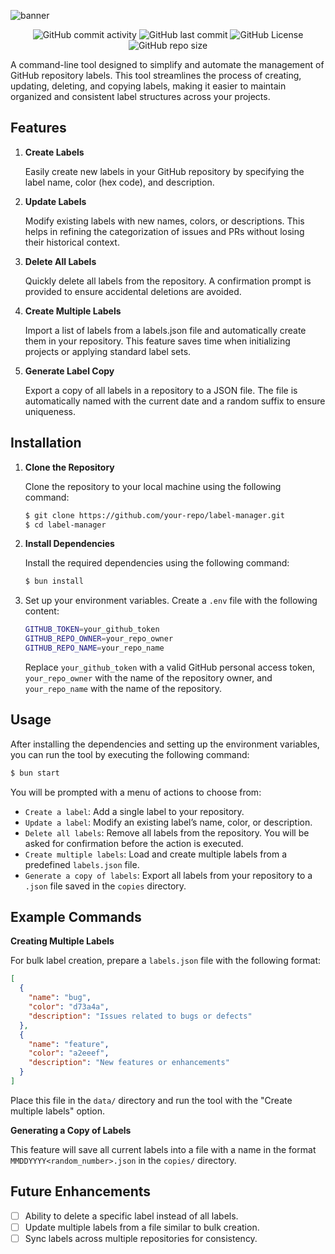 ![banner](https://i.imgur.com/03Gk9V0.png)

<div align='center'>

![GitHub commit activity](https://img.shields.io/github/commit-activity/t/noeyislearning/label-manager?style=flat-square)
![GitHub last commit](https://img.shields.io/github/last-commit/noeyislearning/label-manager?style=flat-square)
![GitHub License](https://img.shields.io/github/license/noeyislearning/label-manager?style=flat-square)
![GitHub repo size](https://img.shields.io/github/repo-size/noeyislearning/label-manager?style=flat-square)

</div>

A command-line tool designed to simplify and automate the management of GitHub repository labels. This tool streamlines the process of creating, updating, deleting, and copying labels, making it easier to maintain organized and consistent label structures across your projects.

## Features

1. **Create Labels**

   Easily create new labels in your GitHub repository by specifying the label name, color (hex code), and description.

2. **Update Labels**

   Modify existing labels with new names, colors, or descriptions. This helps in refining the categorization of issues and PRs without losing their historical context.

3. **Delete All Labels**

   Quickly delete all labels from the repository. A confirmation prompt is provided to ensure accidental deletions are avoided.

4. **Create Multiple Labels**

   Import a list of labels from a labels.json file and automatically create them in your repository. This feature saves time when initializing projects or applying standard label sets.

5. **Generate Label Copy**

   Export a copy of all labels in a repository to a JSON file. The file is automatically named with the current date and a random suffix to ensure uniqueness.

## Installation

1. **Clone the Repository**

   Clone the repository to your local machine using the following command:

   ```bash
   $ git clone https://github.com/your-repo/label-manager.git
   $ cd label-manager
   ```

2. **Install Dependencies**

   Install the required dependencies using the following command:

   ```bash
   $ bun install
   ```

3. Set up your environment variables. Create a `.env` file with the following content:

   ```bash
   GITHUB_TOKEN=your_github_token
   GITHUB_REPO_OWNER=your_repo_owner
   GITHUB_REPO_NAME=your_repo_name
   ```

   Replace `your_github_token` with a valid GitHub personal access token, `your_repo_owner` with the name of the repository owner, and `your_repo_name` with the name of the repository.

## Usage

After installing the dependencies and setting up the environment variables, you can run the tool by executing the following command:

```bash
$ bun start
```

You will be prompted with a menu of actions to choose from:

- `Create a label`: Add a single label to your repository.
- `Update a label`: Modify an existing label’s name, color, or description.
- `Delete all labels`: Remove all labels from the repository. You will be asked for confirmation before the action is executed.
- `Create multiple labels`: Load and create multiple labels from a predefined `labels.json` file.
- `Generate a copy of labels`: Export all labels from your repository to a `.json` file saved in the `copies` directory.

## Example Commands

**Creating Multiple Labels**

For bulk label creation, prepare a `labels.json` file with the following format:

```json
[
  {
    "name": "bug",
    "color": "d73a4a",
    "description": "Issues related to bugs or defects"
  },
  {
    "name": "feature",
    "color": "a2eeef",
    "description": "New features or enhancements"
  }
]
```

Place this file in the `data/` directory and run the tool with the "Create multiple labels" option.

**Generating a Copy of Labels**

This feature will save all current labels into a file with a name in the format `MMDDYYYY<random_number>.json` in the `copies/` directory.

## Future Enhancements

- [ ] Ability to delete a specific label instead of all labels.
- [ ] Update multiple labels from a file similar to bulk creation.
- [ ] Sync labels across multiple repositories for consistency.

